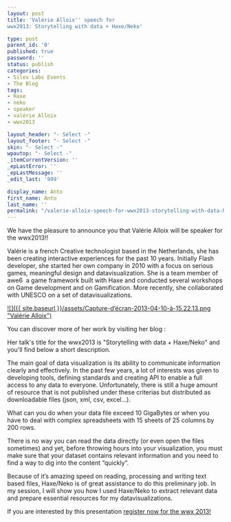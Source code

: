 ```yaml
---
layout: post
title: 'Valérie Alloix'' speech for
wwx2013: Storytelling with data + Haxe/Neko'

type: post
parent_id: '0'
published: true
password: ''
status: publish
categories:
- Silex Labs Events
- The Blog
tags:
- Haxe
- neko
- speaker
- valérie Alloix
- wwx2013

layout_header: "- Select -"
layout_footer: "- Select -"
skin: "- Select -"
wpautop: "- Select -"
_itemCurrentVersion: ''
_epLastError: ''
_epLastMessage: ''
_edit_last: '999'

display_name: Anto
first_name: Anto
last_name: ''
permalink: "/valerie-alloix-speech-for-wwx2013-storytelling-with-data-haxeneko/"
---
```


We have the pleasure to announce you that Valérie Alloix will be speaker for the wwx2013!!

Valérie is a french Creative technologist based in the Netherlands, she has been creating interactive experiences for the past 10 years. Initially Flash developer, she started her own company in 2010 with a focus on serious games, meaningful design and data­visualization. She is a team member of awe6 ­ a game framework built with Haxe and conducted several workshops on Game development and on Gamification. More recently, she collaborated with UNESCO on a set of data­visualizations.

[![]({{ site.baseurl }}/assets/Capture-d’écran-2013-04-10-à-15.22.13.png "Valérie Alloix")](https://www.silexlabs.org/138008/the-blog/valerie-alloix-speech-for-wwx2013-storytelling-with-data-haxeneko/attachment/capture-decran-2013-04-10-a-15-22-13/)

You can discover more of her work by visiting her blog
: 


Her talk's title for the wwx2013 is "Storytelling with data + Haxe/Neko" and you'll find below a short description.

The main goal of data visualization is its ability to communicate information clearly and effectively. In the past few years, a lot of interests was given to developing tools, defining standards and creating API to enable a full access to any data to everyone. Unfortunately, there is still a huge amount of resource that is not published under these criterias but distributed as downloadable files (json, xml, csv, excel...).

What can you do when your data file exceed 10 GigaBytes or when you have to deal with complex spreadsheets with 15 sheets of 25 columns by 200 rows.

There is no way you can read the data directly (or even open the files sometimes) and yet, before throwing hours into your visualization, you must make sure that your dataset contains relevant information and you need to find a way to dig into the content “quickly”.

Because of it’s amazing speed on reading, processing and writing text based files, Haxe/Neko is of great assistance to do this preliminary job. In my session, I will show you how I used Haxe/Neko to extract relevant data and prepare essential resources for my data­visualizations.

If you are interested by this presentation [register now for the wwx 2013!](http://wwx2013.eventbrite.fr/ "Register Now!!")